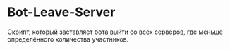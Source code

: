 # Bot-Leave-Server
Скрипт, который заставляет бота выйти со всех серверов, где меньше определённого количества участников. 

